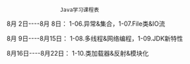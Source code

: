                      Java学习课程表
8月 2日----8月 8日：       1-06.异常&集合，1-07.File类&IO流   

8月 9日----8月15日：       1-08.多线程&网络编程，1-09.JDK新特性

8月16日----8月22日：       1-10.类加载器&反射&模块化